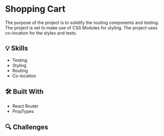 # Shopping Cart

The purpose of the project is to solidify the routing components and testing. The project is set to make use of CSS Modules for styling. The project uses co-location for the styles and tests.

## 💡 Skills

- Testing
- Styling
- Routing
- Co-location

## 🛠️ Built With

- React Router
- PropTypes

## 🔍 Challenges
